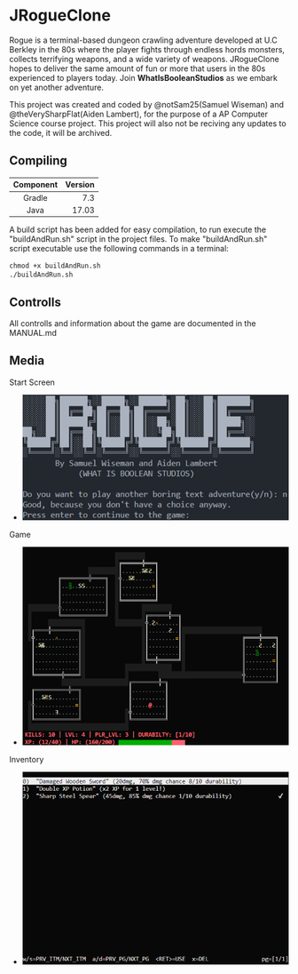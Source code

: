 # JRogueClone

Rogue is a terminal-based dungeon crawling adventure developed at U.C Berkley in the 80s where the player fights through endless hords monsters, collects
terrifying weapons, and a wide variety of weapons. JRogueClone hopes to deliver the same amount of fun or more that users in the 80s experienced to players
today. Join **WhatIsBooleanStudios** as we embark on yet another adventure.

This project was created and coded by @notSam25(Samuel Wiseman) and @theVerySharpFlat(Aiden Lambert), for the purpose of a AP Computer Science course project. This project will also not be reciving any updates to the code, it will be archived.

## Compiling
| Component     | Version|
|:-------------:| -----: |
| Gradle        | 7.3    |
| Java          | 17.03  |

A build script has been added for easy compilation, to run execute the "buildAndRun.sh" script in the project files. To make "buildAndRun.sh" script executable use the following commands in a terminal:
```
chmod +x buildAndRun.sh
./buildAndRun.sh
```

## Controlls

All controlls and information about the game are documented in the MANUAL.md

## Media

Start Screen
 * ![plot](images/StartScreen.png?raw=true)

Game
 * ![plot](images/GamePlay.png?raw=true)

Inventory
 * ![plot](images/InventoryScreen.png?raw=true)
